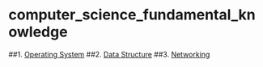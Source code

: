 # computer_science_fundamental_knowledge

##1. [Operating System](/operating_system/operating_system.md)
##2. [Data Structure](/data_structure/data_structure.md)
##3. [Networking](/networking/networking.md)
